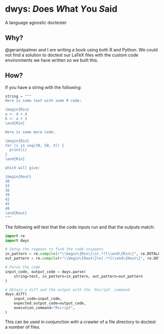 # dwys: *D*oes *W*hat *Y*ou *S*aid

A language agnostic doctester

## Why?

@geraintpalmer and I are writing a book using both R and Python. We could not
find a solution to doctest our LaTeX files with the custom code environments we
have written so we built this.

## How?

If you have a string with the following:

```python
string = """
Here is some text with some R code:

\begin{Rin}
a <- 4 + 4
b <- a + 3
\end{Rin}

Here is some more code:

\begin{Rin}
for (i in seq(30, 50, 3)) {
  print(i)
}
\end{Rin}

which will give:

\begin{Rout}
30
33
36
39
42
45
48
\end{Rout}
"""
```

The following will test that the code inputs run and that the outputs match:

```python
import re
import dwys 

# Setup the regexes to find the code snippets
in_pattern = re.compile(r"\\begin\{Rin\}\n(.*?)\\end\{Rin\}", re.DOTALL)
out_pattern = re.compile(r"\\begin\{Rout\}\n(.*?)\\end\{Rout\}", re.DOTALL)

# Parse the code
input_code, output_code = dwys.parse(
    string=text, in_pattern=in_pattern, out_pattern=out_pattern
)

# Obtain a diff and the output with the `Rscript` command
dwys.diff(
    input_code=input_code,
    expected_output_code=output_code,
    execution_command="Rscript",
)
```

This can be used in conjunction with a crawler of a file directory to doctest a
number of files.
